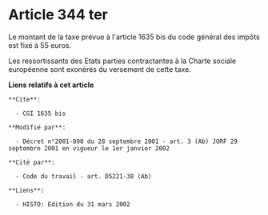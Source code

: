 # Article 344 ter

Le montant de la taxe prévue à l'article 1635 bis du code général des impôts est fixé à 55 euros.

Les ressortissants des Etats parties contractantes à la Charte sociale européenne sont exonérés du versement de cette taxe.

**Liens relatifs à cet article**

	**Cite**:

	  - CGI 1635 bis

	**Modifié par**:

	  - Décret n°2001-890 du 28 septembre 2001 - art. 3 (Ab) JORF 29 septembre 2001 en vigueur le 1er janvier 2002

	**Cité par**:

	  - Code du travail - art. D5221-38 (Ab)

	**Liens**:

	  - HISTO: Edition du 31 mars 2002
